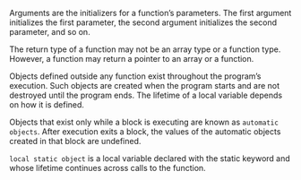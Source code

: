 Arguments are the initializers for a function’s parameters. The first argument initializes the first parameter, the second argument initializes the second parameter, and so on.

The return type of a function may not be an array type or a function type. However, a function may return a pointer to an array or a function.

Objects defined outside any function exist throughout the program’s execution. Such objects are created when the program starts and are not destroyed until the program ends. The lifetime of a local variable depends on how it is defined.

Objects that exist only while a block is executing are known as `automatic objects`. After execution exits a block, the values of the automatic objects created in that block are undefined.

`local static object` is a local variable declared with the static keyword and whose lifetime continues across calls to the function.

